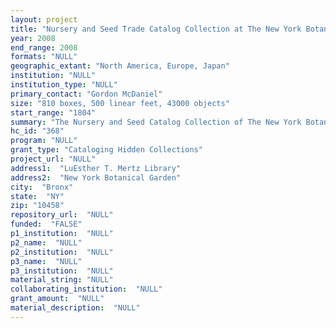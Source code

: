 ```yaml
--- 
layout: project 
title: "Nursery and Seed Trade Catalog Collection at The New York Botanical Garden"
year: 2008
end_range: 2008
formats: "NULL"
geographic_extant: "North America, Europe, Japan"
institution: "NULL"
institution_type: "NULL"
primary_contact: "Gordon McDaniel"
size: "810 boxes, 500 linear feet, 43000 objects"
start_range: "1804"
summary: "The Nursery and Seed Catalog Collection of The New York Botanical Garden is one of the largest collections in the U. S., with approximately 43,000 catalogs from over 5,000 companies dating from 1804, with locations in North America, Europe and Japan. Seed catalogs are sources on the introduction of new plants into the U.S. and the use of plants in general, information important to plant scientists, and economic and agricultural historians, as it provides data on plants of economic or aesthetic interest. The collection is relevant to researchers in botany, garden design, agriculture, art, economic and social history and the development of color printing. Joanne Fuccello, partner in an antiquarian book dealer specializing in horticultural books, states: Much of our American Horticultural history is found in the seed catalogues of the time, and unless saved by libraries, researchers and collectors over time, these rare documents, which give us insight into the fabric of horticultural and agricultural history, will be lost to us. The stewardship of these ephemeral items is critical to their survival and through the efforts of libraries: preservation, standardization of cataloguing and access-- future generations will be able to “know” the seedsmen (and women), the plants, fruits, vegetables, flowers, trees and shrubs, garden designs and trends in history or commercial art and photography and to learn from intelligent, creative voices long gone.\""
hc_id: "368"
program: "NULL"
grant_type: "Cataloging Hidden Collections"
project_url: "NULL"
address1:  "LuEsther T. Mertz Library"
address2:  "New York Botanical Garden"
city:  "Bronx"
state:  "NY"
zip: "10458"
repository_url:  "NULL"
funded:  "FALSE"
p1_institution:  "NULL"
p2_name:  "NULL"
p2_institution:  "NULL"
p3_name:  "NULL"
p3_institution:  "NULL"
material_string: "NULL"
collaborating_institution:  "NULL"
grant_amount:  "NULL"
material_description:  "NULL"
---
```

